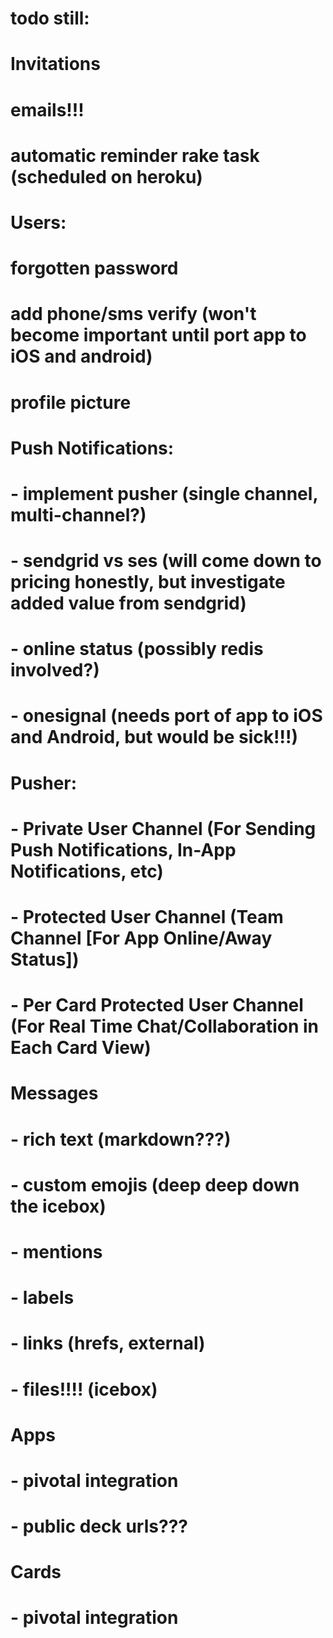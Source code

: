 # todo still:

# Invitations
# emails!!!
# automatic reminder rake task (scheduled on heroku)

# Users:
# forgotten password
# add phone/sms verify (won't become important until port app to iOS and android)
# profile picture

# Push Notifications:
# - implement pusher (single channel, multi-channel?)
# - sendgrid vs ses (will come down to pricing honestly, but investigate added value from sendgrid)
# - online status (possibly redis involved?)
# - onesignal (needs port of app to iOS and Android, but would be sick!!!)

# Pusher:
# - Private User Channel (For Sending Push Notifications, In-App Notifications, etc)
# - Protected User Channel (Team Channel [For App Online/Away Status])
# - Per Card Protected User Channel (For Real Time Chat/Collaboration in Each Card View)

# Messages
# - rich text (markdown???)
# - custom emojis (deep deep down the icebox)
# - mentions
# - labels
# - links (hrefs, external)
# - files!!!! (icebox)

# Apps
# - pivotal integration
# - public deck urls???

# Cards
# - pivotal integration
